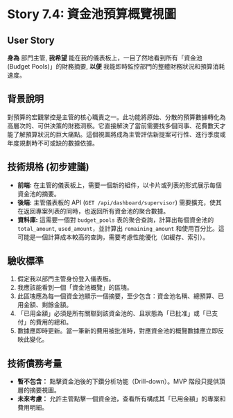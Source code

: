 # Story 7.4: 資金池預算概覽視圖

## User Story

**身為** 部門主管,
**我希望** 能在我的儀表板上，一目了然地看到所有「資金池 (Budget Pools)」的財務摘要,
**以便** 我能即時監控部門的整體財務狀況和預算消耗速度。

## 背景說明
對預算的宏觀掌控是主管的核心職責之一。此功能將原始、分散的預算數據轉化為高層次的、可供決策的財務洞察。它直接解決了當前需要找多個同事、花費數天才能了解預算狀況的巨大痛點。這個視圖將成為主管評估新提案可行性、進行季度或年度規劃時不可或缺的數據依據。

## 技術規格 (初步建議)
*   **前端:** 在主管的儀表板上，需要一個新的組件，以卡片或列表的形式展示每個資金池的摘要。
*   **後端:** 主管儀表板的 API (`GET /api/dashboard/supervisor`) 需要擴充，使其在返回專案列表的同時，也返回所有資金池的聚合數據。
*   **資料庫:** 這需要一個對 `budget_pools` 表的聚合查詢，計算出每個資金池的 `total_amount`, `used_amount`，並計算出 `remaining_amount` 和使用百分比。這可能是一個計算成本較高的查詢，需要考慮性能優化（如緩存、索引）。

## 驗收標準
1.  假定我以部門主管身份登入儀表板。
2.  我應該能看到一個「資金池概覽」的區塊。
3.  此區塊應為每一個資金池顯示一個摘要，至少包含：資金池名稱、總預算、已用金額、剩餘金額。
4.  「已用金額」必須是所有關聯到該資金池的、且狀態為「已批准」或「已支付」的費用的總和。
5.  數據應即時更新。當一筆新的費用被批准時，對應資金池的概覽數據應立即反映此變化。

## 技術債務考量
*   **暫不包含：** 點擊資金池後的下鑽分析功能（Drill-down）。MVP 階段只提供頂層的摘要視圖。
*   **未來考慮：** 允許主管點擊一個資金池，查看所有構成其「已用金額」的專案和費用明細。
